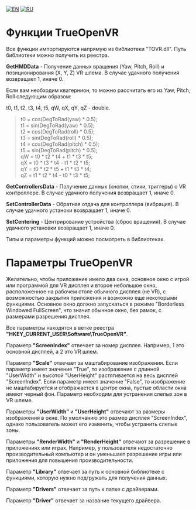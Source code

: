 ﻿[![EN](https://user-images.githubusercontent.com/9499881/27683803-659dc988-5cd8-11e7-9c05-0b747e917666.png)](https://github.com/TrueOpenVR/TrueOpenVR-Core/blob/master/Library/README.md) [![RU](https://user-images.githubusercontent.com/9499881/27683795-5b0fbac6-5cd8-11e7-929c-057833e01fb1.png)](https://github.com/TrueOpenVR/TrueOpenVR-Core/blob/master/Library/README.RU.md)
# Функции TrueOpenVR
Все функции импортируются напрямую из библиотеки "TOVR.dll". Путь библиотеки можно получить из реестра. 


**GetHMDData** - Получение данных вращения (Yaw, Pitch, Roll) и позиционирования (X, Y, Z) VR шлема. В случае удачного получения возвращает 1, иначе 0. 

Если вам необходим кватернион, то можно рассчитать его из Yaw, Pitch, Roll следующим образом:

t0, t1, t2, t3, t4, t5, qW, qX, qY, qZ - double.
>t0 = cos(DegToRad(yaw) * 0.5);<br>
>t1 = sin(DegToRad(yaw) * 0.5);<br>
>t2 = cos(DegToRad(roll) * 0.5);<br>
>t3 = sin(DegToRad(roll) * 0.5);<br>
>t4 = cos(DegToRad(pitch) * 0.5);<br>
>t5 = sin(DegToRad(pitch) * 0.5);<br>
>qW = t0 * t2 * t4 + t1 * t3 * t5;<br>
>qX = t0 * t3 * t4 - t1 * t2 * t5;<br>
>qY = t0 * t2 * t5 + t1 * t3 * t4;<br>
>qZ = t1 * t2 * t4 - t0 * t3 * t5;<br>


**GetControllersData** - Получение данных (кнопки, стики, триггеры) о VR контроллере. В случае удачного получения возвращает 1, иначе 0. 


**SetControllerData** - Обратная отдача для контроллера (вибрация). В случае удачного устаноки возвращает 1, иначе 0. 


**SetCentering** - Центрирование устройства (сброс вращения). В случае удачного установки возвращает 1, иначе 0. 


Типы и параметры функций можно посмотреть в библиотеках.

# Параметры TrueOpenVR
Желательно, чтобы приложение имело два окна, основное окно с игрой или программой для VR дисплея и второе небольшое окно, расположенное на рабочем столе обычного дисплея (не VR), с возможностью закрытия приложения и возможно еще некоторыми функциями. 
Основное окно должно запускаться в режиме "Borderless Windowed FullScreen", что значит обычное окно, без рамок, с размерами разрешения дисплея.


Все параметры находятся в ветке реестра **"HKEY_CURRENT_USER\Software\TrueOpenVR"**.


Параметр **"ScreenIndex"** отвечает за номер дисплея. Например, 1 это основной дисплей, а 2 это VR шлем.


Параметр **"Scale"** отвечает за маштабирование изображения. Если параметр имеет значение "True", то изображение с длинной "UserWidth" и высотой "UserHeight" растягивается на весь дисплей "ScreenIndex". 
Если параметр имеет значение "False", то изображение не маштабируется и отображается в центре окна, пустые области окна имеют черный фон. Параметр необходим для устранения слепых зон в VR шлеме.

Параметры **"UserWidth"** и **"UserHeight"** отвечают за размеры изображения в окне. По умолчанию это размер дисплея "ScreenIndex", однако пользователь может его изменить, чтобы устранить слепые зоны.


Параметры **"RenderWidth"** и **"RenderHeight"** отвечают за разрешение в приложениях или играх. Например, у пользователя недостаточно производительный компьютер и он уменьшает разрешение игры или приложения для повышения производительности.


Параметр **"Library"** отвечает за путь к основной библиотеке с функциями, которую нужно подгружать для получения данных.

Параметр **"Drivers"** отвечает за путь к папке с драйверами.

Параметр **"Driver"** отвечает за название текущего драйвера.